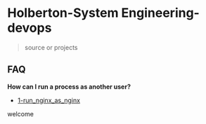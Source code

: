 # Holberton-System Engineering-devops
> source or projects

## FAQ
**How can I run a process as another user?**
- [1-run_nginx_as_nginx](/0x12-web_stack_debugging_2/1-run_nginx_as_nginx)

welcome
